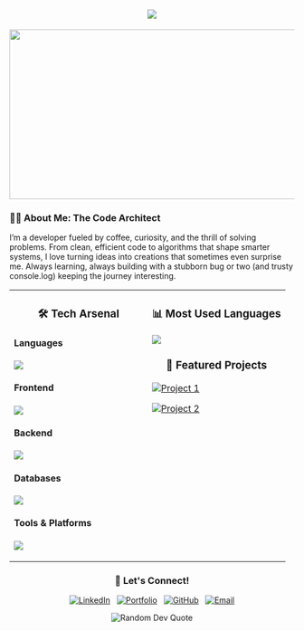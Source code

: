 
<h1 align="center">
  <img src="https://readme-typing-svg.herokuapp.com/?lines=Hello,+World!;I'm+M.R.I.N.A.L;Welcome+to+my+Digital+World!&center=true&size=23">
</h1>

<div align="center">
  <img src="https://media.giphy.com/media/dWesBcTLavkZuG35MI/giphy.gif" width="600" height="300"/>
</div>

### 🧙‍♂️ About Me: The Code Architect

I’m a developer fueled by coffee, curiosity, and the thrill of solving problems. From clean, efficient code to algorithms that shape smarter systems, I love turning ideas into creations that sometimes even surprise me. Always learning, always building with a stubborn bug or two (and trusty console.log) keeping the journey interesting.





<table width="100%">
<tr>
<td width="50%" valign="top">

<h3 align="center">🛠️ Tech Arsenal</h3>

#### Languages
<p>
  <img src="https://skillicons.dev/icons?i=java,python,c,cpp,js,ts&theme=light" />
</p>

#### Frontend
<p>
  <img src="https://skillicons.dev/icons?i=react,tailwindcss,bootstrap,nextjs&theme=light" />
</p>

#### Backend
<p>
  <img src="https://skillicons.dev/icons?i=nodejs,express&theme=light" />
</p>

#### Databases
<p>
  <img src="https://skillicons.dev/icons?i=mysql,mongodb&theme=light" />
</p>

#### Tools & Platforms
<p>
  <img src="https://skillicons.dev/icons?i=vscode,idea,notion,vercel,git,github&theme=light" />
</p>

</td>
<td width="50%" valign="top">

<h3 align="center">📊 Most Used Languages</h3>
<div>
 <img src="https://github-readme-stats.vercel.app/api/top-langs/?username=coding-mrinal&layout=compact&theme=radical&count_private=true&include_all_commits=true&langs_count=8&cache_seconds=1800" />
</div>

<h3 align="center">💼 Featured Projects</h3>
<div>
  
[![Project 1](https://github-readme-stats.vercel.app/api/pin/?username=coding-mrinal&repo=SanShop_Best_Ecom_Website&theme=radical&show_owner=true)](https://github.com/coding-mrinal/SanShop_Best_Ecom_Website)

[![Project 2](https://github-readme-stats.vercel.app/api/pin/?username=coding-mrinal&repo=AI_Chat_Assistant&theme=radical&show_owner=true)](https://github.com/coding-mrinal/AI_Chat_Assistant)

</div>

</td>
</tr>
</table>


<h3 align="center">🤝 Let's Connect!</h3>


<div align="center">

[![LinkedIn](https://skillicons.dev/icons?i=linkedin&theme=light)](https://www.linkedin.com/in/mrinal-mahapatra)&nbsp;&nbsp;
[![Portfolio](https://skillicons.dev/icons?i=vercel&theme=light)](https://mri-portfolio.vercel.app)&nbsp;&nbsp;
[![GitHub](https://skillicons.dev/icons?i=github&theme=light)](https://github.com/coding-mrinal/)&nbsp;&nbsp;
[![Email](https://skillicons.dev/icons?i=gmail&theme=light)](mailto:mrinalmahapatra2004@gmail.com)

</div>

<div align="center">
  <img src="https://quotes-github-readme.vercel.app/api?type=horizontal&theme=radical" alt="Random Dev Quote" />
</div>
